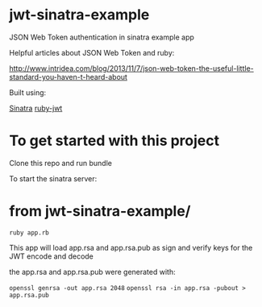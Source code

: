 jwt-sinatra-example
===================

JSON Web Token authentication in sinatra example app

Helpful articles about JSON Web Token and ruby:

http://www.intridea.com/blog/2013/11/7/json-web-token-the-useful-little-standard-you-haven-t-heard-about

Built using:

[Sinatra](http://www.sinatrarb.com)
[ruby-jwt](https://github.com/progrium/ruby-jwt)

To get started with this project
=================================

Clone this repo and run bundle

To start the sinatra server:

# from jwt-sinatra-example/

`ruby app.rb`

This app will load app.rsa and app.rsa.pub as sign and verify keys for the JWT encode and decode

the app.rsa and app.rsa.pub were generated with:

`openssl genrsa -out app.rsa 2048`
`openssl rsa -in app.rsa -pubout > app.rsa.pub`